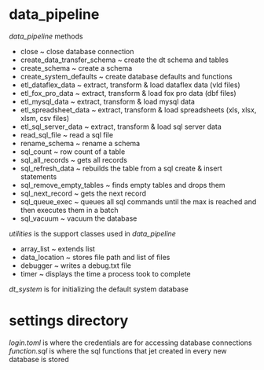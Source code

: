 # data_pipeline
*data_pipeline* methods
- close ~ close database connection
- create_data_transfer_schema ~ create the dt schema and tables
- create_schema	~ create a schema
- create_system_defaults ~ create database defaults and functions
- etl_dataflex_data ~ extract, transform & load dataflex data (vld files)
- etl_fox_pro_data ~ extract, transform & load fox pro data (dbf files)
- etl_mysql_data ~ extract, transform & load mysql data
- etl_spreadsheet_data ~ extract, transform & load spreadsheets (xls, xlsx, xlsm, csv files)
- etl_sql_server_data ~ extract, transform & load sql server data
- read_sql_file	~ read a sql file
- rename_schema ~ rename a schema
- sql_count ~ row count of a table
- sql_all_records ~ gets all records
- sql_refresh_data ~ rebuilds the table from a sql create & insert statements
- sql_remove_empty_tables ~ finds empty tables and drops them
- sql_next_record ~ gets the next record
- sql_queue_exec ~ queues all sql commands until the max is reached and then executes them in a batch
- sql_vacuum ~ vacuum the database

*utilities* is the support classes used in *data_pipeline*
- array_list ~ extends list
- data_location ~ stores file path and list of files
- debugger ~ writes a debug.txt file
- timer ~ displays the time a process took to complete

*dt_system* is for initializing the default system database


# settings directory
*login.toml* is where the credentials are for accessing database connections\
*function.sql* is where the sql functions that jet created in every new database is stored
